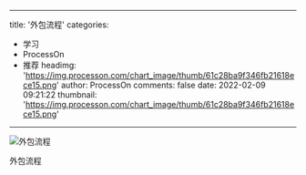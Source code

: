 
---
title: '外包流程'
categories: 
 - 学习
 - ProcessOn
 - 推荐
headimg: 'https://img.processon.com/chart_image/thumb/61c28ba9f346fb21618ece15.png'
author: ProcessOn
comments: false
date: 2022-02-09 09:21:22
thumbnail: 'https://img.processon.com/chart_image/thumb/61c28ba9f346fb21618ece15.png'
---

<div>   
<img class="thumb" alt="外包流程" src="https://img.processon.com/chart_image/thumb/61c28ba9f346fb21618ece15.png" referrerpolicy="no-referrer">
<p>外包流程</p>  
</div>
            